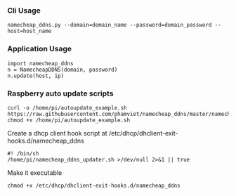 ### Cli Usage
    namecheap_ddns.py --domain=domain_name --password=domain_password --host=host_name

### Application Usage
    import namecheap_ddns
    n = NamecheapDDNS(domain, password)
    n.update(host, ip)
    
### Raspberry auto update scripts
    curl -o /home/pi/autoupdate_example.sh https://raw.githubusercontent.com/phamviet/namecheap_ddns/master/namecheap_ddns.py
    chmod +x /home/pi/autoupdate_example.sh
    
Create a dhcp client hook script at /etc/dhcp/dhclient-exit-hooks.d/namecheap_ddns
 
    #! /bin/sh
    /home/pi/namecheap_ddns_updater.sh >/dev/null 2>&1 || true

Make it executable

    chmod +x /etc/dhcp/dhclient-exit-hooks.d/namecheap_ddns